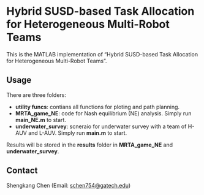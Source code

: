 # Hybrid SUSD-based Task Allocation for Heterogeneous Multi-Robot Teams

This is the MATLAB implementation of “Hybrid SUSD-based Task Allocation for Heterogeneous Multi-Robot Teams”.

## Usage
There are three folders:
- **utility funcs**: contians all functions for ploting and path planning. 
- **MRTA_game_NE**: code for Nash equilibrium (NE) analysis. Simply run **main_NE.m** to start.  
- **underwater_survey**: scneraio for underwater survey with a team of H-AUV and L-AUV. Simply run **main.m** to start.  

Results will be stored in the **results** folder in **MRTA_game_NE** and **underwater_survey**. 

## Contact
Shengkang Chen (Email: schen754@gatech.edu)

